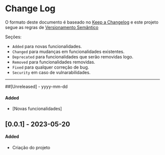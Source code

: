 # Change Log

O formato deste documento é baseado no [Keep a Changelog](https://keepachangelog.com/) e este projeto segue as regras de [Versionamento Semântico](https://semver.org/)

Seções:

- `Added` para novas funcionalidades.
- `Changed` para mudanças em funcionalidades existentes.
- `Deprecated` para funcionalidades que serão removidas logo.
- `Removed` para funcionalidades removidas.
- `Fixed` para qualquer correção de bug.
- `Security` em caso de vulnarabilidades.

---

##[Unreleased] - yyyy-mm-dd

#### Added

- [Novas funcionalidades]

## [0.0.1] - 2023-05-20

#### Added

- Criação do projeto
